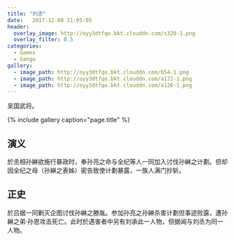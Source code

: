 ```yaml
---
title: "刘丞"
date:   2017-12-08 21:05:05
header:
  overlay_image: http://oyy3dtfqo.bkt.clouddn.com/s320-1.png
  overlay_filter: 0.5
categories:
  - Games
  - Sango
gallery:
  - image_path: http://oyy3dtfqo.bkt.clouddn.com/654-1.png
  - image_path: http://oyy3dtfqo.bkt.clouddn.com/a172-1.png
  - image_path: http://oyy3dtfqo.bkt.clouddn.com/a126-1.png
---
```


吴国武将。

{% include gallery caption="page.title" %}

## 演义

於丞相孙綝欲施行暴政时，奉孙亮之命与全纪等人一同加入讨伐孙綝之计劃。但却因全纪之母（孙綝之表姊）密告致使计劃暴露，一族人满门抄斩。

## 正史

於吕据一同剿灭企图讨伐孙綝之滕胤。参加孙亮之孙綝杀害计劃但事迹败露，遭孙綝之弟·孙恩攻击死亡。此时於遇害者中另有刘承此一人物，但据闻与刘丞为同一人物。